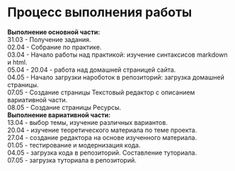 # Процесс выполнения работы
__Выполнение основной части:__   
31.03 - Получение задания.   
02.04 - Собрание по практике.   
03.04 - Начало работы над практикой: изучение синтаксисов markdown и html.   
05.04 - 20.04 - работа над домашней страницей сайта.  
04.05 - Начало загрузки нароботок в репозиторий: загрузка домашней страницы.   
07.05 - Создание страницы Текстовый редактор с описанием вариативной части.   
08.05 - Создание страницы Ресурсы.   
__Выполнение вариативной части:__   
13.04 - выбор темы, изучение различных вариантов.  
20.04 - изучение теоретического материала по теме проекта.    
27.04 - создание редактора на основе изученного материала.   
01.05 - тестирование и модернизация кода.   
04.05 - загрузка кода в репозиторий. Составление туториала.   
07.05 - загрузка туториала в репозиторий.  
